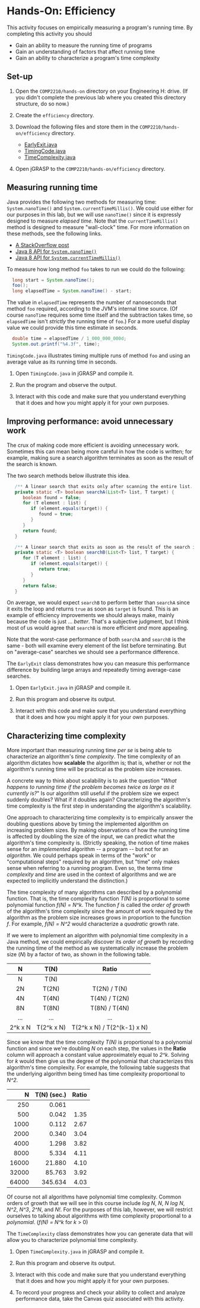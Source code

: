 <!---
   Description of the Hands-On: Efficiency activity.

   @author     Dean Hendrix (dh@auburn.edu)
   @version    2017-09-15
-->

# Hands-On: Efficiency

This activity focuses on empirically measuring a program's running time. By completing this activity you should

- Gain an ability to measure the running time of programs
- Gain an understanding of factors that affect running time
- Gain an ability to characterize a program's time complexity


## Set-up

1. Open the `COMP2210/hands-on` directory on your Engineering H: drive. (If you didn't complete the previous lab where you created this directory structure, do so now.)

1. Create the `efficiency` directory.

1. Download the following files and store them in the `COMP2210/hands-on/efficiency` directory.

   - [EarlyExit.java](src/EarlyExit.java)
   - [TimingCode.java](src/TimingCode.java)
   - [TimeComplexity.java](src/TimeComplexity.java)

1. Open jGRASP to the `COMP2210/hands-on/efficiency` directory.


## Measuring running time

Java provides the following two methods for measuring time: `System.nanoTime()` and `System.currentTimeMillis()`. We could use either for our purposes in this lab, but we will use `nanoTime()` since it is expressly designed to measure *elapsed time*. Note that the `currentTimeMillis()` method is designed to measure "wall-clock" time. For more information on these methods, see the following links.

- [A StackOverflow post](http://stackoverflow.com/questions/351565/system-currenttimemillis-vs-system-nanotime)
- [Java 8 API for `System.nanoTime()`](https://docs.oracle.com/javase/8/docs/api/java/lang/System.html#nanoTime--)
- [Java 8 API for `System.currentTimeMillis()`](https://docs.oracle.com/javase/8/docs/api/java/lang/System.html#currentTimeMillis--)

To measure how long method `foo` takes to run we could do the following:

```java
  long start = System.nanoTime();
  foo();
  long elapsedTime = System.nanoTime() - start;
```

The value in `elapsedTime` represents the number of nanoseconds that method `foo` required, according to the JVM's internal time source. (Of course `nanoTime` requires some time itself and the subtraction takes time, so `elapsedTime` isn't *strictly* the running time of `foo`.) For a more useful display value we could provide this time estimate in seconds.

```java
  double time = elapsedTime / 1_000_000_000d;
  System.out.printf("%4.3f", time);
```

`TimingCode.java` illustrates timing multiple runs of method `foo` and using an average value as its running time in seconds.

1. Open `TimingCode.java` in jGRASP and compile it.

1. Run the program and observe the output.

1. Interact with this code and make sure that you understand everything that it does and how you might apply it for your own purposes.


## Improving performance: avoid unnecessary work

The crux of making code more efficient is avoiding unnecessary work. Sometimes this can mean being more careful in how the code is written; for example, making sure a search algorithm terminates as soon as the result of the search is known.

The two search methods below illustrate this idea.

```java
   /** A linear search that exits only after scanning the entire list. */
   private static <T> boolean searchA(List<T> list, T target) {
      boolean found = false;
      for (T element : list) {
         if (element.equals(target)) {
            found = true;
         }
      }
      return found;
   }

   /** A linear search that exits as soon as the result of the search is known. */
   private static <T> boolean searchB(List<T> list, T target) {
      for (T element : list) {
         if (element.equals(target)) {
            return true;
         }
      }
      return false;
   }
```

On average, we would expect `searchB` to perform better than `searchA` since it exits the loop and returns `true` as soon as `target` is found. This is an example of efficiency improvements we should always make, mainly because the code is just ... *better*. That's a subjective judgment, but I think most of us would agree that `searchB` is more efficient *and* more appealing.

Note that the worst-case performance of both `searchA` and `searchB` is the same - both will examine every element of the list before terminating. But on "average-case" searches we should see a performance difference.

The `EarlyExit` class demonstrates how you can measure this performance difference by building large arrays and repeatedly timing average-case searches.

1. Open `EarlyExit.java` in jGRASP and compile it.

1. Run this program and observe its output.

1. Interact with this code and make sure that you understand everything that it does and how you might apply it for your own purposes.


## Characterizing time complexity

More important than measuring running time *per se* is being able to characterize an algorithm's *time complexity*. The time complexity of an algorithm dictates how **scalable** the algorithm is; that is, whether or not the algorithm's running time will be practical as the problem size increases.

A concrete way to think about scalability is to ask the question "*What happens to running time if the problem becomes twice as large as it currently is?*" Is our algorithm still useful if the problem size we expect suddenly doubles? What if it doubles again? Characterizing the algorithm's time complexity is the first step in understanding the algorithm's scalability.

One approach to characterizing time complexity is to empirically answer the doubling questions above by timing the implemented algorithm on increasing problem sizes. By making observations of how the running time is affected by doubling the size of the input, we can predict what the algorithm's time complexity is. (Strictly speaking, the notion of time makes sense for an *implemented* algorithm -- a program -- but not for an *algorithm*. We could perhaps speak in terms of the "work" or "computational steps" required by an algorithm, but "time" only makes sense when referring to a running program. Even so, the terms *time complexity* and *time* are used in the context of algorithms and we are expected to implicitly understand the distinction.)

The time complexity of many algorithms can described by a polynomial function. That is, the time complexity function *T(N)* is proportional to some polynomial function *f(N) = N^k*. The function *f* is called the *order of growth* of the algorithm's time complexity since the amount of work required by the algorithm as the problem size increases grows in proportion to the function *f*. For example, *f(N) = N^2* would characterize a *quadratic* growth rate.

If we were to implement an algorithm with polynomial time complexity in a Java method, we could empirically discover its *order of growth* by recording the running time of the method as we systematically increase the problem size (*N*) by a factor of two, as shown in the following table.

| **N**   | **T(N)**    | **Ratio**       |
| :---:   | :---:       | :---:           |
| N       | T(N)        |                 |
| 2N      | T(2N)       | T(2N) / T(N)    |
| 4N      | T(4N)       | T(4N) / T(2N)   |
| 8N      | T(8N)       | T(8N) / T(4N)   |
| ...     | ...         | ...             |
| 2^k x N | T(2^k x N)  | T(2^k x N) / T(2^(k-1) x N) |

Since we know that the time complexity *T(N)* is proportional to a polynomial function and since we're doubling *N* on each step, the values in the **Ratio** column will approach a constant value approximately equal to *2^k*. Solving for *k* would then give us the degree of the polynomial that characterizes this algorithm's time complexity. For example, the following table suggests that the underlying algorithm being timed has time complexity proportional to *N^2*.

| **N** |     **T(N)** (sec.) |    **Ratio**    |
|  ---: |     -------------:  |    ---------:   |
|   250 |              0.061  |                 |
|   500 |              0.042  |          1.35   |
|  1000 |              0.112  |          2.67   |
|  2000 |              0.340  |          3.04   |
|  4000 |              1.298  |          3.82   |
|  8000 |              5.334  |          4.11   |
| 16000 |             21.880  |          4.10   |
| 32000 |             85.763  |          3.92   |
| 64000 |            345.634  |          4.03   |

Of course not all algorithms have polynomial time complexity. Common orders of growth that we will see in this course include *log N*, *N*, *N log N*, *N^2*, *N^3*, *2^N*, and *N!*. For the purposes of this lab, however, we will restrict ourselves to talking about algorithms with time complexity proportional to a *polynomial*. (*f(N) = N^k* for *k* > 0)


The `TimeComplexity` class demonstrates how you can generate data that will allow you to characterize polynomial time complexity.

1. Open `TimeComplexity.java` in jGRASP and compile it.

1. Run this program and observe its output.

1. Interact with this code and make sure that you understand everything that it does and how you might apply it for your own purposes.

1. To record your progress and check your ability to collect and analyze performance data, take the Canvas quiz associated with this activity.


